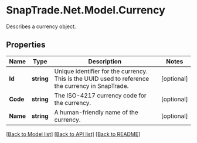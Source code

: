 # SnapTrade.Net.Model.Currency
Describes a currency object.

## Properties

Name | Type | Description | Notes
------------ | ------------- | ------------- | -------------
**Id** | **string** | Unique identifier for the currency. This is the UUID used to reference the currency in SnapTrade. | [optional] 
**Code** | **string** | The ISO-4217 currency code for the currency. | [optional] 
**Name** | **string** | A human-friendly name of the currency. | [optional] 

[[Back to Model list]](../README.md#documentation-for-models) [[Back to API list]](../README.md#documentation-for-api-endpoints) [[Back to README]](../README.md)

